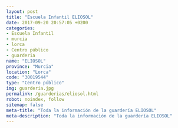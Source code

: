 ```yaml
---
layout: post
title: "Escuela Infantil ELIOSOL"
date: 2017-09-20 20:57:05 +0200
categories:
- Escuela Infantil
- murcia
- lorca
- Centro público
- guarderia
name: "ELIOSOL"
province: "Murcia"
location: "Lorca"
code: "30019544"
type: "Centro público"
img: guarderia.jpg
permalink: /guarderias/eliosol.html
robot: noindex, follow
sitemap: false
meta-title: "Toda la información de la guardería ELIOSOL"
meta-description: "Toda la información de la guardería ELIOSOL"
---
```

